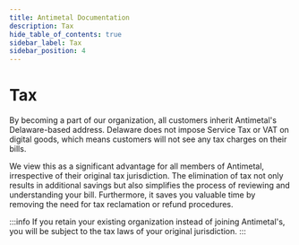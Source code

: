 ```yaml
---
title: Antimetal Documentation
description: Tax
hide_table_of_contents: true
sidebar_label: Tax
sidebar_position: 4
---
```


# Tax

By becoming a part of our organization, all customers inherit Antimetal's Delaware-based address.
Delaware does not impose Service Tax or VAT on digital goods, which means customers will not see any tax charges on their bills.

We view this as a significant advantage for all members of Antimetal, irrespective of their original tax jurisdiction.
The elimination of tax not only results in additional savings but also simplifies the process of reviewing and understanding your bill. Furthermore, it saves you valuable time by removing the need for tax reclamation or refund procedures.

:::info
If you retain your existing organization instead of joining Antimetal's, you will be subject to the tax laws of your original jurisdiction.
:::
